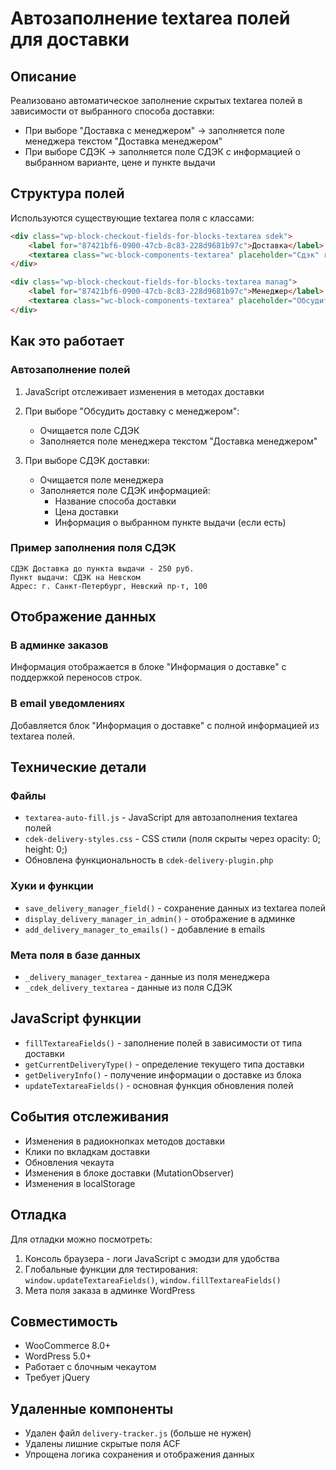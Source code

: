 # Автозаполнение textarea полей для доставки

## Описание
Реализовано автоматическое заполнение скрытых textarea полей в зависимости от выбранного способа доставки:
- При выборе "Доставка с менеджером" → заполняется поле менеджера текстом "Доставка менеджером"
- При выборе СДЭК → заполняется поле СДЭК с информацией о выбранном варианте, цене и пункте выдачи

## Структура полей
Используются существующие textarea поля с классами:
```html
<div class="wp-block-checkout-fields-for-blocks-textarea sdek">
    <label for="87421bf6-0900-47cb-8c83-228d9681b97c">Доставка</label>
    <textarea class="wc-block-components-textarea" placeholder="Сдэк" rows="2"></textarea>
</div>

<div class="wp-block-checkout-fields-for-blocks-textarea manag">
    <label for="87421bf6-0900-47cb-8c83-228d9681b97c">Менеджер</label>
    <textarea class="wc-block-components-textarea" placeholder="Обсудить доставку с менеджером" rows="2"></textarea>
</div>
```

## Как это работает

### Автозаполнение полей
1. JavaScript отслеживает изменения в методах доставки
2. При выборе "Обсудить доставку с менеджером":
   - Очищается поле СДЭК
   - Заполняется поле менеджера текстом "Доставка менеджером"

3. При выборе СДЭК доставки:
   - Очищается поле менеджера
   - Заполняется поле СДЭК информацией:
     - Название способа доставки
     - Цена доставки
     - Информация о выбранном пункте выдачи (если есть)

### Пример заполнения поля СДЭК
```
СДЭК Доставка до пункта выдачи - 250 руб.
Пункт выдачи: СДЭК на Невском
Адрес: г. Санкт-Петербург, Невский пр-т, 100
```

## Отображение данных

### В админке заказов
Информация отображается в блоке "Информация о доставке" с поддержкой переносов строк.

### В email уведомлениях
Добавляется блок "Информация о доставке" с полной информацией из textarea полей.

## Технические детали

### Файлы
- `textarea-auto-fill.js` - JavaScript для автозаполнения textarea полей
- `cdek-delivery-styles.css` - CSS стили (поля скрыты через opacity: 0; height: 0;)
- Обновлена функциональность в `cdek-delivery-plugin.php`

### Хуки и функции
- `save_delivery_manager_field()` - сохранение данных из textarea полей
- `display_delivery_manager_in_admin()` - отображение в админке
- `add_delivery_manager_to_emails()` - добавление в emails

### Мета поля в базе данных
- `_delivery_manager_textarea` - данные из поля менеджера
- `_cdek_delivery_textarea` - данные из поля СДЭК

## JavaScript функции
- `fillTextareaFields()` - заполнение полей в зависимости от типа доставки
- `getCurrentDeliveryType()` - определение текущего типа доставки
- `getDeliveryInfo()` - получение информации о доставке из блока
- `updateTextareaFields()` - основная функция обновления полей

## События отслеживания
- Изменения в радиокнопках методов доставки
- Клики по вкладкам доставки
- Обновления чекаута
- Изменения в блоке доставки (MutationObserver)
- Изменения в localStorage

## Отладка
Для отладки можно посмотреть:
1. Консоль браузера - логи JavaScript с эмодзи для удобства
2. Глобальные функции для тестирования: `window.updateTextareaFields()`, `window.fillTextareaFields()`
3. Мета поля заказа в админке WordPress

## Совместимость
- WooCommerce 8.0+
- WordPress 5.0+
- Работает с блочным чекаутом
- Требует jQuery

## Удаленные компоненты
- Удален файл `delivery-tracker.js` (больше не нужен)
- Удалены лишние скрытые поля ACF
- Упрощена логика сохранения и отображения данных